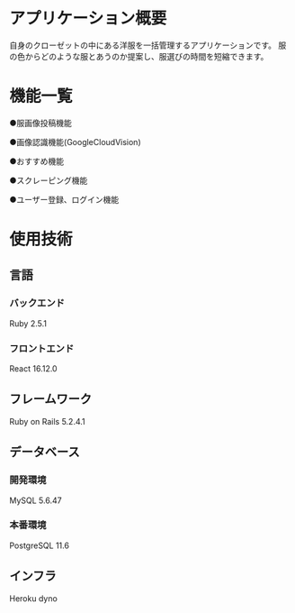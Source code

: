 # アプリケーション概要
自身のクローゼットの中にある洋服を一括管理するアプリケーションです。
服の色からどのような服とあうのか提案し、服選びの時間を短縮できます。

# 機能一覧
●服画像投稿機能

●画像認識機能(GoogleCloudVision)

●おすすめ機能

●スクレーピング機能

●ユーザー登録、ログイン機能

# 使用技術
## 言語
### バックエンド
Ruby 2.5.1
### フロントエンド
React 16.12.0
## フレームワーク
Ruby on Rails 5.2.4.1
## データベース
### 開発環境
MySQL 5.6.47
### 本番環境
PostgreSQL 11.6
## インフラ
Heroku dyno
